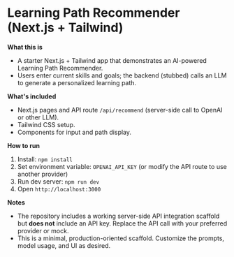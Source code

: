 # Learning Path Recommender (Next.js + Tailwind)

**What this is**
- A starter Next.js + Tailwind app that demonstrates an AI-powered Learning Path Recommender.
- Users enter current skills and goals; the backend (stubbed) calls an LLM to generate a personalized learning path.

**What's included**
- Next.js pages and API route `/api/recommend` (server-side call to OpenAI or other LLM).
- Tailwind CSS setup.
- Components for input and path display.

**How to run**
1. Install: `npm install`
2. Set environment variable: `OPENAI_API_KEY` (or modify the API route to use another provider)
3. Run dev server: `npm run dev`
4. Open `http://localhost:3000`

**Notes**
- The repository includes a working server-side API integration scaffold but **does not** include an API key. Replace the API call with your preferred provider or mock.
- This is a minimal, production-oriented scaffold. Customize the prompts, model usage, and UI as desired.
